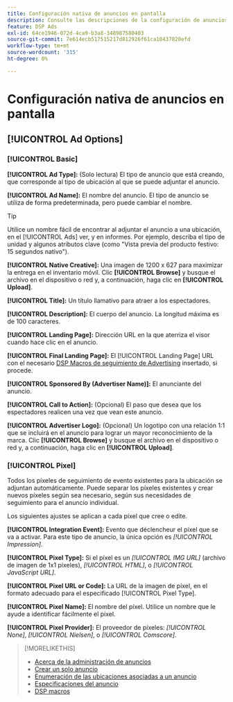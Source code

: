 ```yaml
---
title: Configuración nativa de anuncios en pantalla
description: Consulte las descripciones de la configuración de anuncios disponibles para los anuncios en pantalla nativos.
feature: DSP Ads
exl-id: 64ce1946-072d-4ca9-b3a8-348987580403
source-git-commit: 7e614ecb517515217d812926f61ca10437820efd
workflow-type: tm+mt
source-wordcount: '315'
ht-degree: 0%

---
```


# Configuración nativa de anuncios en pantalla

## [!UICONTROL Ad Options]

### [!UICONTROL Basic]

**[!UICONTROL Ad Type]:** (Solo lectura) El tipo de anuncio que está creando, que corresponde al tipo de ubicación al que se puede adjuntar el anuncio.

**[!UICONTROL Ad Name]:** El nombre del anuncio. El tipo de anuncio se utiliza de forma predeterminada, pero puede cambiar el nombre.

>[!TIP]
>
> Utilice un nombre fácil de encontrar al adjuntar el anuncio a una ubicación, en el [!UICONTROL Ads] ver, y en informes. Por ejemplo, describa el tipo de unidad y algunos atributos clave (como &quot;Vista previa del producto festivo: 15 segundos nativo&quot;).

**[!UICONTROL Native Creative]:** Una imagen de 1200 x 627 para maximizar la entrega en el inventario móvil. Clic **[!UICONTROL Browse]** y busque el archivo en el dispositivo o red y, a continuación, haga clic en **[!UICONTROL Upload]**.

**[!UICONTROL Title]:** Un título llamativo para atraer a los espectadores.

**[!UICONTROL Description]:** El cuerpo del anuncio. La longitud máxima es de 100 caracteres.

**[!UICONTROL Landing Page]:** Dirección URL en la que aterriza el visor cuando hace clic en el anuncio.

**[!UICONTROL Final Landing Page]:** El [!UICONTROL Landing Page] URL con el necesario [DSP Macros de seguimiento de Advertising](/help/dsp/campaign-management/macros.md) insertado, si procede.

**[!UICONTROL Sponsored By (Advertiser Name)]:** El anunciante del anuncio.

**[!UICONTROL Call to Action]:** (Opcional) El paso que desea que los espectadores realicen una vez que vean este anuncio.

**[!UICONTROL Advertiser Logo]:** (Opcional) Un logotipo con una relación 1:1 que se incluirá en el anuncio para lograr un mayor reconocimiento de la marca. Clic **[!UICONTROL Browse]** y busque el archivo en el dispositivo o red y, a continuación, haga clic en **[!UICONTROL Upload]**.

### [!UICONTROL Pixel]

Todos los píxeles de seguimiento de evento existentes para la ubicación se adjuntan automáticamente. Puede separar los píxeles existentes y crear nuevos píxeles según sea necesario, según sus necesidades de seguimiento para el anuncio individual.

Los siguientes ajustes se aplican a cada píxel que cree o edite.

**[!UICONTROL Integration Event]:** Evento que déclencheur el píxel que se va a activar. Para este tipo de anuncio, la única opción es *[!UICONTROL Impression]*.

**[!UICONTROL Pixel Type]:** Si el píxel es un *[!UICONTROL IMG URL]* (archivo de imagen de 1x1 píxeles), *[!UICONTROL HTML]*, o *[!UICONTROL JavaScript URL]*.

**[!UICONTROL Pixel URL or Code]:** La URL de la imagen de píxel, en el formato adecuado para el especificado [!UICONTROL Pixel Type].

**[!UICONTROL Pixel Name]:** El nombre del píxel. Utilice un nombre que le ayude a identificar fácilmente el píxel.

**[!UICONTROL Pixel Provider]:** El proveedor de píxeles: *[!UICONTROL None]*, *[!UICONTROL Nielsen]*, o *[!UICONTROL Comscore]*.

>[!MORELIKETHIS]
>
>* [Acerca de la administración de anuncios](ad-about.md)
>* [Crear un solo anuncio](ad-create.md)
>* [Enumeración de las ubicaciones asociadas a un anuncio](/help/dsp/campaign-management/ads/ad-list-placements.md)
>* [Especificaciones del anuncio](ad-specs.md)
>* [DSP macros](/help/dsp/campaign-management/macros.md)

